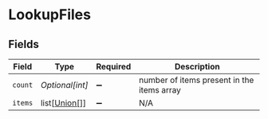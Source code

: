 # LookupFiles


## Fields

| Field                                                  | Type                                                   | Required                                               | Description                                            |
| ------------------------------------------------------ | ------------------------------------------------------ | ------------------------------------------------------ | ------------------------------------------------------ |
| `count`                                                | *Optional[int]*                                        | :heavy_minus_sign:                                     | number of items present in the items array             |
| `items`                                                | list[[Union[]](undefined/models/shared/lookupfile.md)] | :heavy_minus_sign:                                     | N/A                                                    |